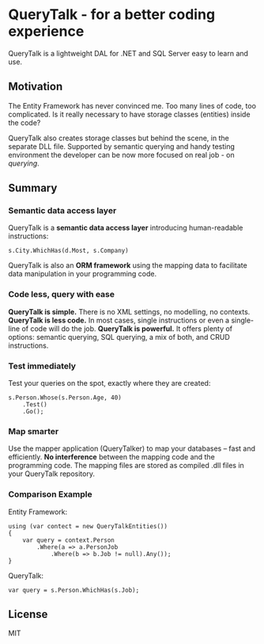 # QueryTalk - for a better coding experience

QueryTalk is a lightweight DAL for .NET and SQL Server easy to learn and use. 

## Motivation

The Entity Framework has never convinced me. Too many lines of code, too complicated. Is it really necessary to have storage classes (entities) inside the code? 

QueryTalk also creates storage classes but behind the scene, in the separate DLL file. Supported by semantic querying and handy testing environment the developer can be now more focused on real job - on *querying*. 

## Summary

### Semantic data access layer

QueryTalk is a <strong>semantic data access layer</strong> introducing human-readable instructions:

    s.City.WhichHas(d.Most, s.Company)

QueryTalk is also an <strong>ORM framework</strong> using the mapping data to facilitate data manipulation in your programming code. 

### Code less, query with ease

<strong>QueryTalk is simple.</strong> There is no XML settings, no modelling, no contexts. 
<strong>QueryTalk is less code.</strong> In most cases, single instructions or even a single-line of code will do the job. 
<strong>QueryTalk is powerful.</strong> It offers plenty of options: semantic querying, SQL querying, a mix of both, and CRUD instructions.

### Test immediately

Test your queries on the spot, exactly where they are created:

    s.Person.Whose(s.Person.Age, 40)
        .Test()
        .Go();

### Map smarter

Use the mapper application (QueryTalker) to map your databases – fast and efficiently. 
<strong>No interference</strong> between the mapping code and the programming code. 
The mapping files are stored as compiled .dll files in your QueryTalk repository.

### Comparison Example

Entity Framework:

    using (var contect = new QueryTalkEntities()) 
    {
        var query = context.Person
            .Where(a => a.PersonJob
                .Where(b => b.Job != null).Any());
    }

QueryTalk:

    var query = s.Person.WhichHas(s.Job);

## License

MIT





